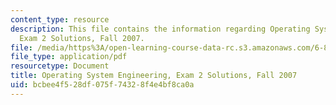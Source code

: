 ```yaml
---
content_type: resource
description: This file contains the information regarding Operating System Engineering,
  Exam 2 Solutions, Fall 2007.
file: /media/https%3A/open-learning-course-data-rc.s3.amazonaws.com/6-828-operating-system-engineering-fall-2012/bcbee4f528df075f74328f4e4bf8ca0a_MIT6_828F12_q07_2_sol.pdf
file_type: application/pdf
resourcetype: Document
title: Operating System Engineering, Exam 2 Solutions, Fall 2007
uid: bcbee4f5-28df-075f-7432-8f4e4bf8ca0a
---
```

